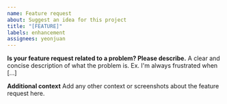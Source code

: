 ```yaml
---
name: Feature request
about: Suggest an idea for this project
title: "[FEATURE]"
labels: enhancement
assignees: yeonjuan
---
```


**Is your feature request related to a problem? Please describe.**
A clear and concise description of what the problem is. Ex. I'm always frustrated when [...]

**Additional context**
Add any other context or screenshots about the feature request here.
